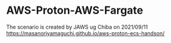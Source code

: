 # AWS-Proton-AWS-Fargate

The scenario is created by JAWS ug Chiba on 2021/09/11 <br>
https://masanoriyamaguchi.github.io/aws-proton-ecs-handson/
